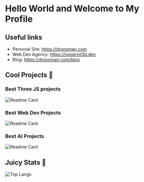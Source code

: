 # Hello World and Welcome to My Profile

## Useful links

- Personal Site: https://dronsman.com
- Web Dev Agency: https://neoprint3d.dev
- Blog: https://dronsman.com/blog

## Cool Projects 🧊

### Best Three JS projects

![Readme Card](https://github-readme-stats.vercel.app/api/pin/?username=NeoPrint3D&repo=TresJsHalloweenPumpkin&theme=dracula)



### Best Web Dev Projects

![Readme Card](https://github-readme-stats.vercel.app/api/pin/?username=NeoPrint3D&repo=neo-letter&theme=dracula)

### Best AI Projects

![Readme Card](https://github-readme-stats.vercel.app/api/pin/?username=NeoPrint3D&repo=neoclipse&theme=dracula)





## Juicy Stats 🧃
![Top Langs](https://github-readme-stats.vercel.app/api/top-langs/?username=NeoPrint3D&langs_count=16&theme=dracula)
